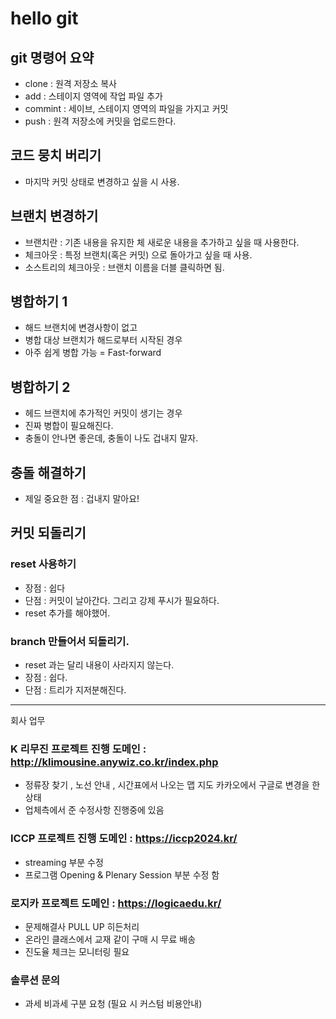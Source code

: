 # hello git

## git 명령어 요약

- clone : 원격 저장소 복사
- add : 스테이지 영역에 작업 파일 추가
- commint : 세이브, 스테이지 영역의 파일을 가지고 커밋
- push : 원격 저장소에 커밋을 업로드한다.

## 코드 뭉치 버리기

- 마지막 커밋 상태로 변경하고 싶을 시 사용.

## 브랜치 변경하기

- 브랜치란 : 기존 내용을 유지한 체 새로운 내용을 추가하고 싶을 때 사용한다.
- 체크아웃 : 특정 브랜치(혹은 커밋) 으로 돌아가고 싶을 때 사용.
- 소스트리의 체크아웃 : 브랜치 이름을 더블 클릭하면 됨.

## 병합하기 1

- 해드 브랜치에 변경사항이 없고
- 병합 대상 브랜치가 해드로부터 시작된 경우
- 아주 쉽게 병합 가능 = Fast-forward

## 병합하기 2

- 헤드 브랜치에 추가적인 커밋이 생기는 경우
- 진짜 병합이 필요해진다.
- 충돌이 안나면 좋은데, 충돌이 나도 겁내지 말자.

## 충돌 해결하기

- 제일 중요한 점 : 겁내지 말아요!

## 커밋 되돌리기

### reset 사용하기

- 장점 : 쉽다
- 단점 : 커밋이 날아간다. 그리고 강제 푸시가 필요하다.
- reset 추가를 해야했어.

### branch 만들어서 되돌리기.

- reset 과는 달리 내용이 사라지지 않는다.
- 장점 : 쉽다.
- 단점 : 트리가 지저분해진다.

----------------------------------------------------------------------------------------------------------------------------

회사 업무

### K 리무진 프로젝트 진행 도메인 : http://klimousine.anywiz.co.kr/index.php

- 정류장 찾기 , 노선 안내 , 시간표에서 나오는 맵 지도 카카오에서 구글로 변경을 한 상태
- 업체측에서 준 수정사항 진행중에 있음

### ICCP 프로젝트 진행 도메인 :  https://iccp2024.kr/

- streaming 부분 수정
- 프로그램 Opening & Plenary Session 부분 수정 함

### 로지카 프로젝트 도메인 : https://logicaedu.kr/

- 문제해결사 PULL UP 히든처리
- 온라인 클래스에서 교재 같이 구매 시 무료 배송
- 진도율 체크는 모니터링 필요

### 솔루션 문의

- 과세 비과세 구분 요청 (필요 시 커스텀 비용안내)

